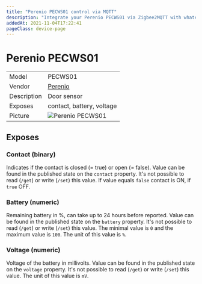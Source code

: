 ```yaml
---
title: "Perenio PECWS01 control via MQTT"
description: "Integrate your Perenio PECWS01 via Zigbee2MQTT with whatever smart home infrastructure you are using without the vendor's bridge or gateway."
addedAt: 2021-11-04T17:22:41
pageClass: device-page
---
```


<!-- !!!! -->
<!-- ATTENTION: This file is auto-generated through docgen! -->
<!-- You can only edit the "Notes"-Section between the two comment lines "Notes BEGIN" and "Notes END". -->
<!-- Do not use h1 or h2 heading within "## Notes"-Section. -->
<!-- !!!! -->

# Perenio PECWS01

|     |     |
|-----|-----|
| Model | PECWS01  |
| Vendor  | [Perenio](/supported-devices/#v=Perenio)  |
| Description | Door sensor |
| Exposes | contact, battery, voltage |
| Picture | ![Perenio PECWS01](https://www.zigbee2mqtt.io/images/devices/PECWS01.png) |


<!-- Notes BEGIN: You can edit here. Add "## Notes" headline if not already present. -->


<!-- Notes END: Do not edit below this line -->




## Exposes

### Contact (binary)
Indicates if the contact is closed (= true) or open (= false).
Value can be found in the published state on the `contact` property.
It's not possible to read (`/get`) or write (`/set`) this value.
If value equals `false` contact is ON, if `true` OFF.

### Battery (numeric)
Remaining battery in %, can take up to 24 hours before reported.
Value can be found in the published state on the `battery` property.
It's not possible to read (`/get`) or write (`/set`) this value.
The minimal value is `0` and the maximum value is `100`.
The unit of this value is `%`.

### Voltage (numeric)
Voltage of the battery in millivolts.
Value can be found in the published state on the `voltage` property.
It's not possible to read (`/get`) or write (`/set`) this value.
The unit of this value is `mV`.

